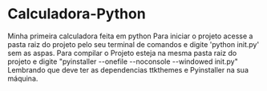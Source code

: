 # Calculadora-Python
Minha primeira calculadora feita em python
Para iniciar o projeto acesse a pasta raiz do projeto pelo seu terminal de comandos
e digite 'python init.py' sem as aspas.
Para compilar o Projeto esteja na mesma pasta raiz do projeto e digite "pyinstaller --onefile --noconsole --windowed init.py"
Lembrando que deve ter as dependencias ttkthemes e Pyinstaller na sua máquina.
